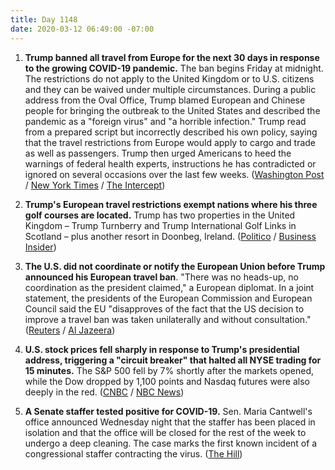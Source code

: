 ```yaml
---
title: Day 1148
date: 2020-03-12 06:49:00 -07:00
---
```


1. **Trump banned all travel from Europe for the next 30 days in response to the growing COVID-19 pandemic.** The ban begins Friday at midnight. The restrictions do not apply to the United Kingdom or to U.S. citizens and they can be waived under multiple circumstances. During a public address from the Oval Office, Trump blamed European and Chinese people for bringing the outbreak to the United States and described the pandemic as a "foreign virus" and "a horrible infection." Trump read from a prepared script but incorrectly described his own policy, saying that the travel restrictions from Europe would apply to cargo and trade as well as passengers. Trump then urged Americans to heed the warnings of federal health experts, instructions he has contradicted or ignored on several occasions over the last few weeks. ([Washington Post](https://www.washingtonpost.com/politics/besieged-trump-announces-drastic-measures-in-effort-to-stem-coronavirus-pandemic/2020/03/11/e99983a4-63dc-11ea-acca-80c22bbee96f_story.html) / [New York Times](https://www.nytimes.com/2020/03/12/us/politics/trump-coronavirus-address.html) / [The Intercept](https://theintercept.com/2020/03/12/trump-mistakenly-announces-ban-travel-imports-europe-backtracks/))

2. **Trump's European travel restrictions exempt nations where his three golf courses are located.** Trump has two properties in the United Kingdom – Trump Turnberry and Trump International Golf Links in Scotland – plus another resort in Doonbeg, Ireland. ([Politico](https://www.politico.com/news/2020/03/12/trump-coronavirus-travel-europe-resorts-126808) / [Business Insider](https://www.businessinsider.com/coronavirus-trump-europe-travel-ban-exclude-uk-ireland-golf-courses-2020-3))

3. **The U.S. did not coordinate or notify the European Union before Trump announced his European travel ban**. "There was no heads-up, no coordination as the president claimed," a European diplomat. In a joint statement, the presidents of the European Commission and European Council said the EU "disapproves of the fact that the US decision to improve a travel ban was taken unilaterally and without consultation." ([Reuters](https://www.reuters.com/article/us-health-coronavirus-eu-reaction-idUSKBN20Z0F7) / [Al Jazeera](https://www.aljazeera.com/news/2020/03/anger-confusion-europe-trump-issues-coronavirus-travel-ban-200312084745167.html))

4. **U.S. stock prices fell sharply in response to Trump's presidential address, triggering a "circuit breaker" that halted all NYSE trading for 15 minutes.** The S&P 500 fell by 7% shortly after the markets opened, while the Dow dropped by 1,100 points and Nasdaq futures were also deeply in the red. ([CNBC](https://www.cnbc.com/2020/03/11/futures-are-steady-wednesday-night-after-dow-closes-in-bear-market-traders-await-trump.html) / [NBC News](https://www.nbcnews.com/business/markets/dow-futures-drop-1-100-points-trump-speech-fails-calm-n1156291))

5. **A Senate staffer tested positive for COVID-19.** Sen. Maria Cantwell's office announced Wednesday night that the staffer has been placed in isolation and that the office will be closed for the rest of the week to undergo a deep cleaning. The case marks the first known incident of a congressional staffer contracting the virus. ([The Hill](https://thehill.com/homenews/senate/487162-senate-staffer-tests-positive-for-coronavirus))
